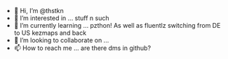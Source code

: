 - 👋 Hi, I’m @thstkn
- 👀 I’m interested in ... stuff n such
- 🌱 I’m currently learning ... pzthon! As well as fluentlz switching from DE to US kezmaps and back
- 💞️ I’m looking to collaborate on ... 
- 📫 How to reach me ... are there dms in github?

<!---
thstkn/thstkn is a ✨ special ✨ repository because its `README.md` (this file) appears on your GitHub profile.
You can click the Preview link to take a look at your changes.
--->
